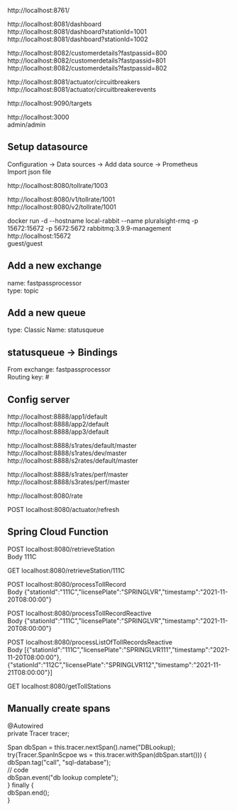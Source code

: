 http://localhost:8761/

http://localhost:8081/dashboard  
http://localhost:8081/dashboard?stationId=1001  
http://localhost:8081/dashboard?stationId=1002  

http://localhost:8082/customerdetails?fastpassid=800  
http://localhost:8082/customerdetails?fastpassid=801  
http://localhost:8082/customerdetails?fastpassid=802  


http://localhost:8081/actuator/circuitbreakers  
http://localhost:8081/actuator/circuitbreakerevents  

http://localhost:9090/targets  

http://localhost:3000  
admin/admin  

Setup datasource
----------------
Configuration -> Data sources -> Add data source -> Prometheus   
Import json file  

http://localhost:8080/tollrate/1003  

http://localhost:8080/v1/tollrate/1001  
http://localhost:8080/v2/tollrate/1001  

docker run -d --hostname local-rabbit --name pluralsight-rmq -p 15672:15672 -p 5672:5672 rabbitmq:3.9.9-management  
http://localhost:15672  
guest/guest  

Add a new exchange
------------------
name: fastpassprocessor  
type: topic  

Add a new queue
---------------
type: Classic
Name: statusqueue  

statusqueue -> Bindings
-----------------------
From exchange: fastpassprocessor  
Routing key: #  

Config server
-------------
http://localhost:8888/app1/default  
http://localhost:8888/app2/default  
http://localhost:8888/app3/default  

http://localhost:8888/s1rates/default/master  
http://localhost:8888/s1rates/dev/master  
http://localhost:8888/s2rates/default/master  

http://localhost:8888/s1rates/perf/master  
http://localhost:8888/s3rates/perf/master  

http://localhost:8080/rate  


POST localhost:8080/actuator/refresh  

Spring Cloud Function
---------------------
POST localhost:8080/retrieveStation  
Body 111C  

GET localhost:8080/retrieveStation/111C  

POST localhost:8080/processTollRecord  
Body {"stationId":"111C","licensePlate":"SPRINGLVR","timestamp":"2021-11-20T08:00:00"}  

POST localhost:8080/processTollRecordReactive  
Body {"stationId":"111C","licensePlate":"SPRINGLVR","timestamp":"2021-11-20T08:00:00"}  

POST localhost:8080/processListOfTollRecordsReactive  
Body [{"stationId":"111C","licensePlate":"SPRINGLVR111","timestamp":"2021-11-20T08:00:00"},{"stationId":"112C","licensePlate":"SPRINGLVR112","timestamp":"2021-11-21T08:00:00"}]  

GET localhost:8080/getTollStations  

Manually create spans
---------------------
@Autowired  
private Tracer tracer;  

Span dbSpan = this.tracer.nextSpan().name("DBLookup);  
try(Tracer.SpanInScpoe ws = this.tracer.withSpan(dbSpan.start())) {  
    dbSpan.tag("call", "sql-database");  
    // code  
    dbSpan.event("db lookup complete");  
}  finally {  
    dbSpan.end();  
}
















